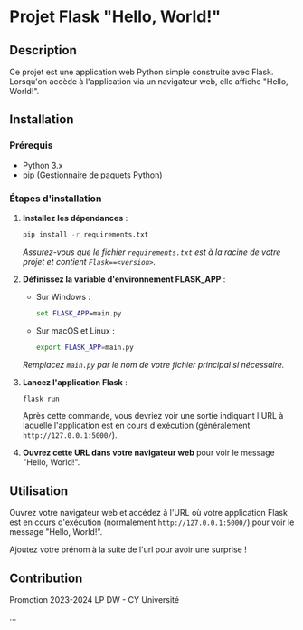 # Projet Flask "Hello, World!"

## Description

Ce projet est une application web Python simple construite avec Flask. Lorsqu'on accède à l'application via un navigateur web, elle affiche "Hello, World!".

## Installation

### Prérequis

- Python 3.x
- pip (Gestionnaire de paquets Python)

### Étapes d'installation

1. **Installez les dépendances** :
    ```bash
    pip install -r requirements.txt
    ```
    *Assurez-vous que le fichier `requirements.txt` est à la racine de votre projet et contient `Flask==<version>`.*

2. **Définissez la variable d'environnement FLASK_APP** :
    - Sur Windows :
      ```cmd
      set FLASK_APP=main.py
      ```
    - Sur macOS et Linux :
      ```bash
      export FLASK_APP=main.py
      ```
    *Remplacez `main.py` par le nom de votre fichier principal si nécessaire.*

3. **Lancez l'application Flask** :
    ```bash
    flask run
    ```
    Après cette commande, vous devriez voir une sortie indiquant l'URL à laquelle l'application est en cours d'exécution (généralement `http://127.0.0.1:5000/`).

4. **Ouvrez cette URL dans votre navigateur web** pour voir le message "Hello, World!".

## Utilisation

Ouvrez votre navigateur web et accédez à l'URL où votre application Flask est en cours d'exécution (normalement `http://127.0.0.1:5000/`) pour voir le message "Hello, World!".

Ajoutez votre prénom à la suite de l'url pour avoir une surprise !

## Contribution

Promotion 2023-2024 LP DW - CY Université

...